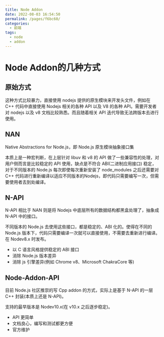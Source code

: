 ```yaml
---
title: Node Addon
date: 2022-08-03 16:54:50
permalink: /pages/f6bc60/
categories:
  - 前端
tags:
  - node
  - addon
---
```

# Node Addon的几种方式

## 原始方式

这种方式比较暴力，直接使用 nodejs 提供的原生模块来开发头文件，例如在 C++ 代码中直接使用 Nodejs 相关的各种 API 以及 V8 的各种 API。需要开发者对 nodejs 以及 v8 文档比较熟悉。而且随着相关 API 迭代导致无法跨版本去进行使用。

## NAN

Native Abstractions for Node.js，即 Node.js 原生模块抽象接口集

本质上是一种宏判断，在上层针对 libuv 和 v8 的 API 做了一些兼容性的处理，对用户侧而言是比较稳定的 API 使用，缺点是不符合 ABI(二进制应用接口) 稳定，对于不同版本的 Node.js 每次即使每次重新安装了 node_modules 之后还需要对 C++ 代码进行重新编译以适应不同版本的Nodejs，即代码只需要编写一次，但需要使用者去到处编译。

## N-API

N-API 相比于 NAN 则是将 Nodejs 中底层所有的数据结构都黑盒处理了，抽象成 N-API 中的接口。

不同版本的 Node.js 去使用这些接口，都是稳定的、ABI 化的。使得在不同的 Node.js 版本下，代码只需要编译一次就可以直接使用，不需要去重新进行编译。在 Nodev8.x 时发布。

- 以 C 语言风格提供稳定的 ABI 接口
- 消除 Node.js 版本差异
- 消除 js 引擎差异(例如 Chrome v8、Microsoft ChakraCore 等)

## Node-Addon-API

目前 Node.js 社区推崇的写 Cpp addon 的方式，实际上是基于 N-API 的一层 C++ 封装(本质上还是 N-API)。

支持的最早版本是 Nodev10.x(在 v10.x 之后逐步稳定)。

- API 更简单
- 文档良心，编写和测试都更方便
- 官方维护
